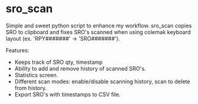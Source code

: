 # sro_scan
Simple and sweet python script to enhance my workflow.
sro_scan copies SRO to clipboard and fixes SRO's scanned when using colemak keyboard layout (ex. 'RPY#######' -> 'SRO#######').

Features:
* Keeps track of SRO qty, timestamp
* Ability to add and remove history of scanned SRO's.
* Statistics screen.
* Different scan modes: enable/disable scanning history, scan to delete from history.
* Export SRO's with timestamps to CSV file.
